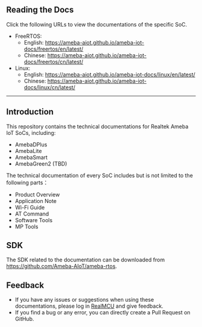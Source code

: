 ## Reading the Docs
Click the following URLs to view the documentations of the specific SoC.
- FreeRTOS:
  * English: https://ameba-aiot.github.io/ameba-iot-docs/freertos/en/latest/
  * Chinese: https://ameba-aiot.github.io/ameba-iot-docs/freertos/cn/latest/
- Linux:
  * English: https://ameba-aiot.github.io/ameba-iot-docs/linux/en/latest/
  * Chinese: https://ameba-aiot.github.io/ameba-iot-docs/linux/cn/latest/

-----------------------------------------------------------------------------------------

## Introduction
This repository contains the technical documentations for Realtek Ameba IoT SoCs, including:
- AmebaDPlus
- AmebaLite
- AmebaSmart
- AmebaGreen2 (TBD)

The technical documentation of every SoC includes but is not limited to the following parts：
- Product Overview
- Application Note
- Wi-Fi Guide
- AT Command
- Software Tools
- MP Tools

## SDK
The SDK related to the documentation can be downloaded from https://github.com/Ameba-AIoT/ameba-rtos.

## Feedback
- If you have any issues or suggestions when using these documentations, please log in [RealMCU](https://www.realmcu.com/en/Account/Login) and give feedback.
- If you find a bug or any error, you can directly create a Pull Request on GitHub.

